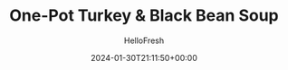 ---
draft: true # Use this only for setting draft status
hidden: false # Use this to hide unwanted recipes
slug: # <post-title>
title: 'One-Pot Turkey & Black Bean Soup'
description: "Soup-er supper alert! Just one spoonful of this hearty, richly spiced soup will warm you from the inside out. Black beans simmer with Southwest spices, sautéed onion, and green pepper until thickened. The soup’s then served loaded up with all the fixin’s: sour cream, Monterey Jack cheese, and cilantro, plus blue corn tortilla chips on the side for dipping. Oh, happy belly!"
image: https://img.hellofresh.com/f_auto,fl_lossy,q_auto,w_1200/hellofresh_s3/image/63bd7de5500ab730aa09fd6a-b9cdefc5.jpg
date: 2024-01-30T21:11:50+00:00
author: HelloFresh

tags: ['Spicy', 'Easy Cleanup']
categories: "main course"
cuisines: "Mexican"
allergens: ['Milk', 'Sesame']

calories: 800
preptime: ['30 minutes', '10 minutes']
cooktime: # 180 = 3 Hours | In minutes
totaltime: PT30M
servings: 2

links:
  - description: "Soup-er supper alert! Just one spoonful of this hearty, richly spiced soup will warm you from the inside out. Black beans simmer with Southwest spices, sautéed onion, and green pepper until thickened. The soup’s then served loaded up with all the fixin’s: sour cream, Monterey Jack cheese, and cilantro, plus blue corn tortilla chips on the side for dipping. Oh, happy belly!"
    website: https://www.hellofresh.com/recipes/one-pot-turkey-and-black-bean-soup-65b26c41a33a91ae6a3f9f3a
    image: https://img.hellofresh.com/f_auto,fl_lossy,q_auto,w_1200/hellofresh_s3/image/63bd7de5500ab730aa09fd6a-b9cdefc5.jpg
 
weight: # 1 | You can add weight to some posts to override the default sorting (date descending)

comments: false # Keep False

ingredients: ['1 unit Yellow Onion', '1 unit Long Green Pepper', '1 unit Tomato', '3 tablespoon Sour Cream', '1 tablespoon Southwest Spice Blend', '1 unit Tomato Paste', '1 unit Black Beans', '1 unit Tex-Mex Paste', '1 unit Veggie Stock Concentrate', '¼ ounce Cilantro', '¼ cup Monterey Jack Cheese', '1.5 ounce Blue Corn Tortilla Chips', ' Salt', ' Pepper', '1 teaspoon Cooking Oil', '10 ounce Ground Turkey']

instructionTitles: ['Prep', 'Cook Veggies', 'Simmer Soup', 'Finish & Serve']
instructions: ['• Wash and dry produce. • Halve, peel, and dice onion. Core, deseed, and finely dice green pepper. Dice tomato.', '• Heat a drizzle of oil in a medium pot (use a large pot for 4 servings) over medium-high heat. Add onion and green pepper; cook, stirring occasionally, until browned and softened, 5-7 minutes. • Stir in diced tomato, tomato paste, and Southwest Spice Blend until combined; cook until fragrant, 1 minute. Once onion and green pepper are softened, add turkey or beef. Season with salt and pepper. Cook, breaking up meat into pieces, until browned and cooked through, 4-6 minutes. Cook through the rest of this step as instructed.', '• Stir beans and their liquid, Tex-Mex paste, stock concentrate, and ½ cup water (1 cup for 4 servings) into pot with veggies. • Bring to a simmer, then reduce heat to medium low. Cook, stirring often, until flavors meld and soup has slightly thickened, 8-10 minutes. Taste and season with salt and pepper. TIP: Add a splash more water if the soup ends up thicker than you like.', '• Meanwhile, pick cilantro leaves from stems. • Divide soup between bowls and dollop with sour cream. Sprinkle with Monterey Jack and cilantro leaves. Serve with tortilla chips on the side for dipping. Ground Turkey is fully cooked when internal temperature reaches 165°.']
---